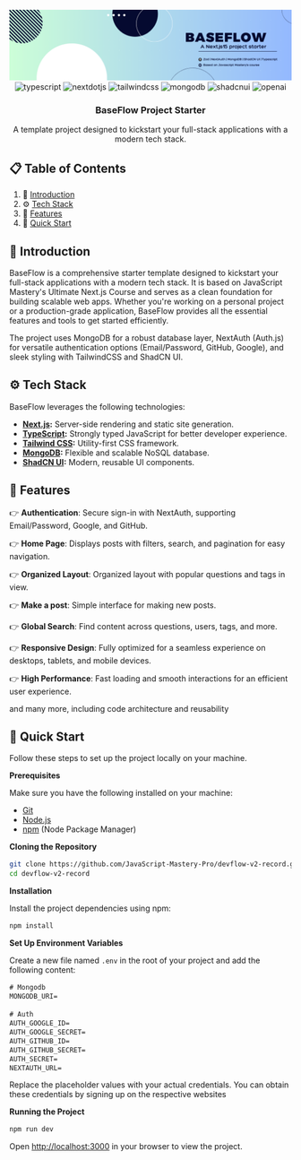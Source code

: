 <div align="center">
  <br />
      <img src="./public/banner.png" alt="Project Banner" >
  <br />

  <div>
    <img src="https://img.shields.io/badge/-TypeScript-black?style=for-the-badge&logoColor=white&logo=typescript&color=3178C6" alt="typescript" />
    <img src="https://img.shields.io/badge/-Next_JS-black?style=for-the-badge&logoColor=white&logo=nextdotjs&color=000000" alt="nextdotjs" />
    <img src="https://img.shields.io/badge/-Tailwind_CSS-black?style=for-the-badge&logoColor=white&logo=tailwindcss&color=06B6D4" alt="tailwindcss" />
    <img src="https://img.shields.io/badge/-MongoDB-black?style=for-the-badge&logoColor=white&logo=mongodb&color=47A248" alt="mongodb" />
    <img src="https://img.shields.io/badge/-ShadCN_UI-black?style=for-the-badge&logoColor=white&logo=shadcnui&color=000000" alt="shadcnui" />
    <img src="https://img.shields.io/badge/-Open_AI-black?style=for-the-badge&logoColor=white&logo=openai&color=412991" alt="openai" />
  </div>

  <h3 align="center">BaseFlow Project Starter</h3>

   <div align="center">
     A template project designed to kickstart your full-stack applications with a modern tech stack.
    </div>
</div>

## 📋 <a name="table">Table of Contents</a>

1. 🤖 [Introduction](#introduction)
2. ⚙️ [Tech Stack](#tech-stack)
3. 🔋 [Features](#features)
4. 🤸 [Quick Start](#quick-start)

## <a name="introduction">🤖 Introduction</a>

BaseFlow is a comprehensive starter template designed to kickstart your full-stack applications with a modern tech stack. It is based on JavaScript Mastery's Ultimate Next.js Course and serves as a clean foundation for building scalable web apps. Whether you're working on a personal project or a production-grade application, BaseFlow provides all the essential features and tools to get started efficiently.

The project uses MongoDB for a robust database layer, NextAuth (Auth.js) for versatile authentication options (Email/Password, GitHub, Google), and sleek styling with TailwindCSS and ShadCN UI.

## <a name="tech-stack">⚙️ Tech Stack</a>

BaseFlow leverages the following technologies:

- **[Next.js](https://nextjs.org/):** Server-side rendering and static site generation.
- **[TypeScript](https://www.typescriptlang.org/):** Strongly typed JavaScript for better developer experience.
- **[Tailwind CSS](https://tailwindcss.com/):** Utility-first CSS framework.
- **[MongoDB](https://www.mongodb.com/):** Flexible and scalable NoSQL database.
- **[ShadCN UI](https://ui.shadcn.dev/):** Modern, reusable UI components.

## <a name="features">🔋 Features</a>

👉 **Authentication**: Secure sign-in with NextAuth, supporting Email/Password, Google, and GitHub.

👉 **Home Page**: Displays posts with filters, search, and pagination for easy navigation.

👉 **Organized Layout**: Organized layout with popular questions and tags in view.

👉 **Make a post**: Simple interface for making new posts.

👉 **Global Search**: Find content across questions, users, tags, and more.

👉 **Responsive Design**: Fully optimized for a seamless experience on desktops, tablets, and mobile devices.

👉 **High Performance**: Fast loading and smooth interactions for an efficient user experience.

and many more, including code architecture and reusability

## <a name="quick-start">🤸 Quick Start</a>

Follow these steps to set up the project locally on your machine.

**Prerequisites**

Make sure you have the following installed on your machine:

- [Git](https://git-scm.com/)
- [Node.js](https://nodejs.org/en)
- [npm](https://www.npmjs.com/) (Node Package Manager)

**Cloning the Repository**

```bash
git clone https://github.com/JavaScript-Mastery-Pro/devflow-v2-record.git
cd devflow-v2-record
```

**Installation**

Install the project dependencies using npm:

```bash
npm install
```

**Set Up Environment Variables**

Create a new file named `.env` in the root of your project and add the following content:

```env
# Mongodb
MONGODB_URI=

# Auth
AUTH_GOOGLE_ID=
AUTH_GOOGLE_SECRET=
AUTH_GITHUB_ID=
AUTH_GITHUB_SECRET=
AUTH_SECRET=
NEXTAUTH_URL=

```

Replace the placeholder values with your actual credentials. You can obtain these credentials by signing up on the respective websites

**Running the Project**

```bash
npm run dev
```

Open [http://localhost:3000](http://localhost:3000) in your browser to view the project.
